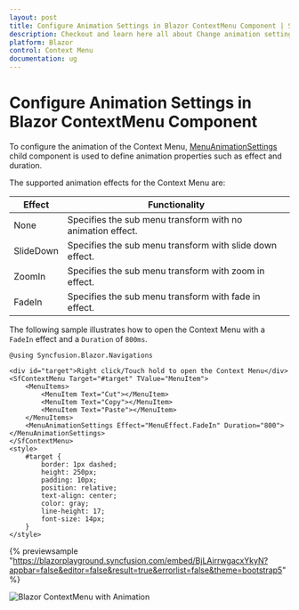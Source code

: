 ```yaml
---
layout: post
title: Configure Animation Settings in Blazor ContextMenu Component | Syncfusion
description: Checkout and learn here all about Change animation settings in Syncfusion Blazor ContextMenu component and more.
platform: Blazor
control: Context Menu
documentation: ug
---
```


# Configure Animation Settings in Blazor ContextMenu Component

To configure the animation of the Context Menu, [MenuAnimationSettings](https://help.syncfusion.com/cr/blazor/Syncfusion.Blazor.Navigations.MenuAnimationSettings.html) child component is used to define animation properties such as effect and duration.

The supported animation effects for the Context Menu are:

| Effect | Functionality |
| ------------ | ----------------------- |
| None | Specifies the sub menu transform with no animation effect. |
| SlideDown | Specifies the sub menu transform with slide down effect. |
| ZoomIn | Specifies the sub menu transform with zoom in effect. |
| FadeIn | Specifies the sub menu transform with fade in effect. |

The following sample illustrates how to open the Context Menu with a `FadeIn` effect and a `Duration` of `800ms`.

```cshtml
@using Syncfusion.Blazor.Navigations

<div id="target">Right click/Touch hold to open the Context Menu</div>
<SfContextMenu Target="#target" TValue="MenuItem">
    <MenuItems>
        <MenuItem Text="Cut"></MenuItem>
        <MenuItem Text="Copy"></MenuItem>
        <MenuItem Text="Paste"></MenuItem>
    </MenuItems>
    <MenuAnimationSettings Effect="MenuEffect.FadeIn" Duration="800"></MenuAnimationSettings>
</SfContextMenu>
<style>
    #target {
        border: 1px dashed;
        height: 250px;
        padding: 10px;
        position: relative;
        text-align: center;
        color: gray;
        line-height: 17;
        font-size: 14px;
    }
</style>

```

{% previewsample "https://blazorplayground.syncfusion.com/embed/BjLAirrwgacxYkyN?appbar=false&editor=false&result=true&errorlist=false&theme=bootstrap5" %}

![Blazor ContextMenu with Animation](./../images/blazor-contextmenu-component.png)